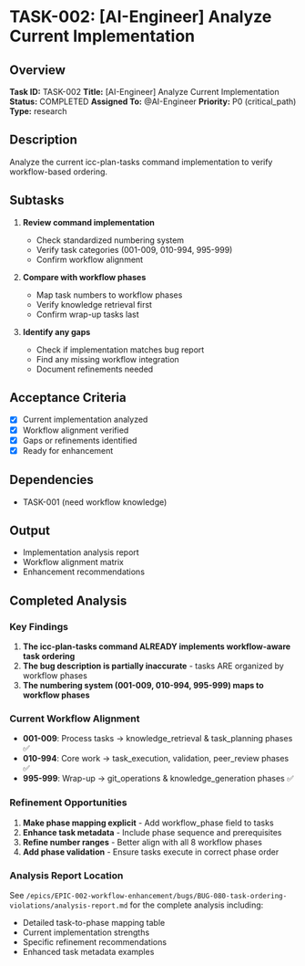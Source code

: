 # TASK-002: [AI-Engineer] Analyze Current Implementation

## Overview
**Task ID:** TASK-002
**Title:** [AI-Engineer] Analyze Current Implementation
**Status:** COMPLETED
**Assigned To:** @AI-Engineer
**Priority:** P0 (critical_path)
**Type:** research

## Description
Analyze the current icc-plan-tasks command implementation to verify workflow-based ordering.

## Subtasks
1. **Review command implementation**
   - Check standardized numbering system
   - Verify task categories (001-009, 010-994, 995-999)
   - Confirm workflow alignment

2. **Compare with workflow phases**
   - Map task numbers to workflow phases
   - Verify knowledge retrieval first
   - Confirm wrap-up tasks last

3. **Identify any gaps**
   - Check if implementation matches bug report
   - Find any missing workflow integration
   - Document refinements needed

## Acceptance Criteria
- [x] Current implementation analyzed
- [x] Workflow alignment verified
- [x] Gaps or refinements identified
- [x] Ready for enhancement

## Dependencies
- TASK-001 (need workflow knowledge)

## Output
- Implementation analysis report
- Workflow alignment matrix
- Enhancement recommendations

## Completed Analysis

### Key Findings
1. **The icc-plan-tasks command ALREADY implements workflow-aware task ordering**
2. **The bug description is partially inaccurate** - tasks ARE organized by workflow phases
3. **The numbering system (001-009, 010-994, 995-999) maps to workflow phases**

### Current Workflow Alignment
- **001-009**: Process tasks → knowledge_retrieval & task_planning phases ✅
- **010-994**: Core work → task_execution, validation, peer_review phases ✅
- **995-999**: Wrap-up → git_operations & knowledge_generation phases ✅

### Refinement Opportunities
1. **Make phase mapping explicit** - Add workflow_phase field to tasks
2. **Enhance task metadata** - Include phase sequence and prerequisites
3. **Refine number ranges** - Better align with all 8 workflow phases
4. **Add phase validation** - Ensure tasks execute in correct phase order

### Analysis Report Location
See `/epics/EPIC-002-workflow-enhancement/bugs/BUG-080-task-ordering-violations/analysis-report.md` for the complete analysis including:
- Detailed task-to-phase mapping table
- Current implementation strengths
- Specific refinement recommendations
- Enhanced task metadata examples